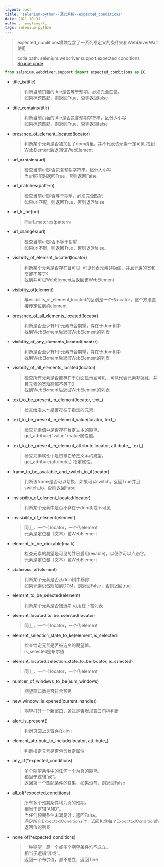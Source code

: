 ```yaml
---
layout: post
title: 'selenium-python--源码解析--expected_conditions'
date: 2021-10-31
author: nangfeng-li
tags: selenium-python
---
```


> expected_conditions模块包含了一系列预定义的条件来和WebDriverWait使用 <br>
> 
> code path: selenium.webdriver.support.expected_conditions <br>
> [Source code](https://www.selenium.dev/selenium/docs/api/py/_modules/selenium/webdriver/support/expected_conditions.html)


```python
from selenium.webdriver.support import expected_conditions as EC
```

- title_is(title)
  > 判断当前页面的title是否等于预期，必须完全匹配。<br>
  > 如果标题匹配，则返回True，否则返回false

- title_contains(title)
  > 判断当前页面的title是否包含预期字符串，区分大小写 <br>
  > 如果标题匹配，则返回True，否则返回false
  
- presence_of_element_located(locator)
  > 判断某个元素是否被加到了dom树里，并不代表该元素一定可见
  > 找到WebElement后返回该WebElement

- url_contains(url)
  > 检查当前url是否包含预期字符串，区分大小写 <br>
  > 当url匹配时返回True，否则返回False

- url_matches(pattern)
  > 检查当前url是否等于期望，必须完全匹配 <br>
  > 如果url匹配，则返回True，否则返回false

- url_to_be(url)
  > 同url_matches(pattern)
  
- url_changes(url)
  > 检查当前url是否不等于期望 <br>
  > 如果url不同，则返回True，否则返回false。

- visibility_of_element_located(locator)
  > 判断某个元素是否存在且可见. 可见代表元素非隐藏，并且元素的宽和高都不等于0 <br>
  > 找到并可见WebElement后返回该WebElement
  
- visibility_of(element)
  > 与visibility_of_element_located的区别是一个传locator，这个方法直接传定位到的element

- presence_of_all_elements_located(locator)
  > 判断是否至少有1个元素符合期望，存在于dom树中 <br>
  > 找到WebElement后返回WebElement的列表

- visibility_of_any_elements_located(locator)
  > 判断是否至少有1个元素符合期望，存在于dom树中 <br>
  > 找到WebElement后返回WebElement的列表

- visibility_of_all_elements_located(locator)
  > 检查所有元素是否都存在于页面显示且可见，可见代表元素非隐藏，并且元素的宽和高都不等于0 <br>
  > 找到WebElement后返回WebElement的列表
  
- text_to_be_present_in_element(locator, text_)
  > 检查给定文本是否存在于指定的元素。
  
- text_to_be_present_in_element_value(locator, text_)
  > 检查元素值中是否存在给定文本的期望。 <br>
  > get_attribute("value")  value属性值。

- text_to_be_present_in_element_attribute(locator, attribute_, text_)
  > 检查元素属性中是否存在给定文本的期望。 <br>
  > get_attribute(attribute_)  指定属性。
  
- frame_to_be_available_and_switch_to_it(locator)
  > 判断该frame是否可以切换，如果可以switch，返回True并且switch_to，否则返回False
  
- invisibility_of_element_located(locator)
  > 判断某个元素中是否不存在于dom树或不可见

- invisibility_of_element(element)
  > 同上，一个传locator，一个传element <br>
  > 元素是定位器（文本）或WebElement

- element_to_be_clickable(mark)
  >检查元素的期望是可见的并已启用(enable)，以便你可以点击它。 <br>
  > 元素是定位器（文本）或WebElement
  
- staleness_of(element)
  > 判断某个元素是否从dom树中移除 <br>
  > 如果元素仍然附加到DOM，则返回False，否则返回true
  
- element_to_be_selected(element)
  > 判断某个元素是否被选中,可用在下拉列表

- element_located_to_be_selected(locator)
  > 同上，一个传locator，一个传element

- element_selection_state_to_be(element, is_selected)
  > 检查给定元素是否被选中的期望值。 <br>
  > is_selected是布尔值
  
- element_located_selection_state_to_be(locator, is_selected)
  > 同上，一个传locator，一个传element

- number_of_windows_to_be(num_windows)
  > 期望窗口数是否符合预期

- new_window_is_opened(current_handles)
  > 期望打开一个新窗口，通过是否增加窗口句柄判断
  
- alert_is_present()
  > 判断页面上是否存在alert

- element_attribute_to_include(locator, attribute_)
  > 判断指定元素是否包含给定属性
  
- any_of(*expected_conditions)
  > 多个期望条件中的任何一个为真的期望。 <br>
  > 相当于逻辑“或”。 <br>
  > 返回第一个匹配条件的结果，如果没有，则返回False
  
- all_of(*expected_conditions)
  >所有多个预期条件均为真的预期。 <br>
  > 相当于逻辑“AND”。 <br>
  >当任何预期条件未满足时：返回False。 <br>
  >满足所有ExpectedConditions时：返回包含每个ExpectedCondition的返回值的列表
  
- none_of(*expected_conditions)
  > 一种期望，即一个或多个期望条件均不成立。 <br>
  > 相当于逻辑“非或”。 <br>
  > 返回一个布尔值，都不成立，返回True